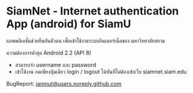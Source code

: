 SiamNet - Internet authentication App (android) for SiamU
=======
แอพพลิเคชั่นช่วยยืนยันตัวตน เพื่อเข้าใช้งานระบบอินเตอร์เน็ตของ มหาวิทยาลัยสยาม

ความต้องการต่ำสุด
Android 2.2 (API 8)

- สามารถจำ username และ password
- เข้าใช้งาน กดเพียงปุ่มเดียว login / logout ได้ทันทีไม่ต้องเข้าเว็บ siamnet.siam.edu

BugReport: iamnut@users.noreply.github.com
